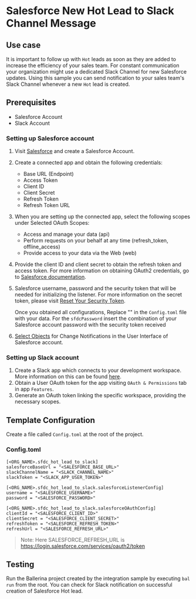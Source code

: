 # Salesforce New Hot Lead to Slack Channel Message
## Use case
It is important to follow up with `Hot` leads as soon as they are added to increase the efficiency of your sales team. 
For constant communication your organization might use a dedicated Slack Channel for new Salesforce updates. Using this 
sample you can send notification to your sales team's Slack Channel whenever a new `Hot` lead is created. 

## Prerequisites
* Salesforce Account 
* Slack Account

### Setting up Salesforce account

1. Visit [Salesforce](https://www.salesforce.com/) and create a Salesforce Account.
2. Create a connected app and obtain the following credentials:
    *   Base URL (Endpoint)
    *   Access Token
    *   Client ID
    *   Client Secret
    *   Refresh Token
    *   Refresh Token URL
3. When you are setting up the connected app, select the following scopes under Selected OAuth Scopes:
    *   Access and manage your data (api)
    *   Perform requests on your behalf at any time (refresh_token, offline_access)
    *   Provide access to your data via the Web (web)
4. Provide the client ID and client secret to obtain the refresh token and access token. For more information on
   obtaining OAuth2 credentials, go to [Salesforce documentation](https://help.salesforce.com/articleView?id=remoteaccess_authenticate_overview.htm).
5.  Salesforce username, password and the security token that will be needed for initializing the listener.
    For more information on the secret token, please visit [Reset Your Security Token](https://help.salesforce.com/articleView?id=user_security_token.htm&type=5).

    Once you obtained all configurations, Replace "" in the `Config.toml` file with your data. For the `sfdcPassword` insert
    the combination of your Salesforce account password with the security token received
6. [Select Objects](https://developer.salesforce.com/docs/atlas.en-us.change_data_capture.meta/change_data_capture/cdc_select_objects.htm) for Change Notifications in the User Interface of Salesforce account.

### Setting up Slack account
1. Create a Slack app which connects to your development workspace. More information on this can be found [here](https://api.slack.com/start).
2. Obtain a User OAuth token for the app visiting `OAuth & Permissions` tab in app `Features`.
3. Generate an OAuth token linking the specific workspace, providing the necessary scopes.

## Template Configuration
Create a file called `Config.toml` at the root of the project.

### Config.toml
```
[<ORG_NAME>.sfdc_hot_lead_to_slack]
salesforceBaseUrl = "<SALESFORCE_BASE_URL>"
slackChannelName = "<SLACK_CHANNEL_NAME>"  
slackToken = "<SLACK_APP_USER_TOKEN>" 

[<ORG_NAME>.sfdc_hot_lead_to_slack.salesforceListenerConfig]
username = "<SALESFORCE_USERNAME>"
password = "<SALESFORCE_PASSWORD>"

[<ORG_NAME>.sfdc_hot_lead_to_slack.salesforceOAuthConfig]
clientId = "<SALESFORCE_CLIENT_ID>"
clientSecret = "<SALESFORCE_CLIENT_SECRET>"
refreshToken = "<SALESFORCE_REFRESH_TOKEN>"
refreshUrl = "<SALESFORCE_REFRESH_URL>"
```
> Note: Here SALESFORCE_REFRESH_URL is https://login.salesforce.com/services/oauth2/token

## Testing
Run the Ballerina project created by the integration sample by executing `bal run` from the root.
You can check for Slack notification on successful creation of Salesforce Hot lead.
